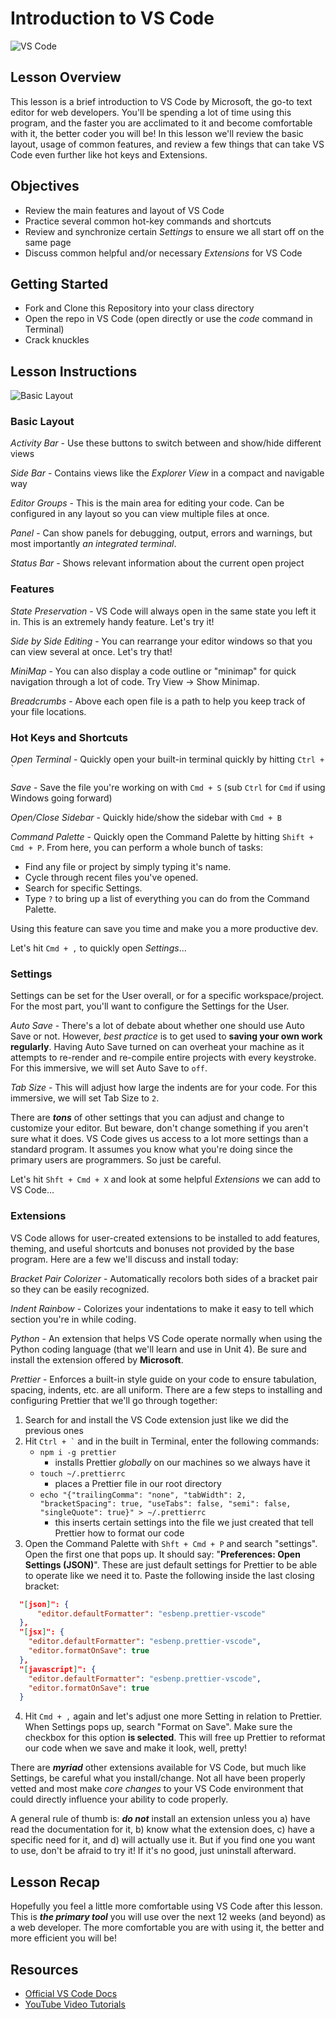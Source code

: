 # Introduction to VS Code


![VS Code](https://cdn-images-1.medium.com/max/1600/1*4pcAVkaZOTLrcUV9dio3oA.png)


## Lesson Overview
This lesson is a brief introduction to VS Code by Microsoft, the go-to text editor for web developers.  You'll be spending a lot of time using this program, and the faster you are acclimated to it and become comfortable with it, the better coder you will be!  In this lesson we'll review the basic layout, usage of common features, and review a few things that can take VS Code even further like hot keys and Extensions.

## Objectives
  - Review the main features and layout of VS Code
  - Practice several common hot-key commands and shortcuts
  - Review and synchronize certain *Settings* to ensure we all start off on the same page
  - Discuss common helpful and/or necessary *Extensions* for VS Code

## Getting Started
  - Fork and Clone this Repository into your class directory
  - Open the repo in VS Code (open directly or use the *code* command in Terminal)
  - Crack knuckles

## Lesson Instructions

![Basic Layout](https://code.visualstudio.com/assets/docs/getstarted/userinterface/hero.png)
### Basic Layout

*Activity Bar* - Use these buttons to switch between and show/hide different views

*Side Bar* - Contains views like the *Explorer View* in a compact and navigable way

*Editor Groups* - This is the main area for editing your code. Can be configured in any layout so you can view multiple files at once.

*Panel* - Can show panels for debugging, output, errors and warnings, but most importantly *an integrated terminal*.

*Status Bar* - Shows relevant information about the current open project

### Features

*State Preservation* - VS Code will always open in the same state you left it in.  This is an extremely handy feature. Let's try it!

*Side by Side Editing* - You can rearrange your editor windows so that you can view several at once. Let's try that!

*MiniMap* - You can also display a code outline or "minimap" for quick navigation through a lot of code. Try View -> Show Minimap.

*Breadcrumbs* - Above each open file is a path to help you keep track of your file locations.
  
### Hot Keys and Shortcuts

*Open Terminal* - Quickly open your built-in terminal quickly by hitting `` Ctrl + ` ``

*Save* - Save the file you're working on with ` Cmd + S ` (sub ` Ctrl ` for ` Cmd ` if using Windows going forward)

*Open/Close Sidebar* - Quickly hide/show the sidebar with ` Cmd + B `

*Command Palette* - Quickly open the Command Palette by hitting ` Shift + Cmd + P `. From here, you can perform a whole bunch of tasks:
- Find any file or project by simply typing it's name.
- Cycle through recent files you've opened.
- Search for specific Settings.
- Type ` ? ` to bring up a list of everything you can do from the Command Palette.

Using this feature can save you time and make you a more productive dev.

Let's hit ` Cmd + , ` to quickly open *Settings*...

### Settings
Settings can be set for the User overall, or for a specific workspace/project.  For the most part, you'll want to configure the Settings for the User.

*Auto Save* - There's a lot of debate about whether one should use Auto Save or not.  However, *best practice* is to get used to **saving your own work regularly**.  Having Auto Save turned on can overheat your machine as it attempts to re-render and re-compile entire projects with every keystroke.  For this immersive, we will set Auto Save to ` off `.

*Tab Size* - This will adjust how large the indents are for your code.  For this immersive, we will set Tab Size to ` 2 `.

There are ***tons*** of other settings that you can adjust and change to customize your editor. But beware, don't change something if you aren't sure what it does. VS Code gives us access to a lot more settings than a standard program. It assumes you know what you're doing since the primary users are programmers. So just be careful.

Let's hit ` Shft + Cmd + X ` and look at some helpful *Extensions* we can add to VS Code...
### Extensions

VS Code allows for user-created extensions to be installed to add features, theming, and useful shortcuts and bonuses not provided by the base program.  Here are a few we'll discuss and install today:

*Bracket Pair Colorizer* - Automatically recolors both sides of a bracket pair so they can be easily recognized.

*Indent Rainbow* - Colorizes your indentations to make it easy to tell which section you're in while coding.

*Python* - An extension that helps VS Code operate normally when using the Python coding language (that we'll learn and use in Unit 4). Be sure and install the extension offered by **Microsoft**.

*Prettier* - Enforces a built-in style guide on your code to ensure tabulation, spacing, indents, etc. are all uniform.  There are a few steps to installing and configuring Prettier that we'll go through together:
1. Search for and install the VS Code extension just like we did the previous ones
2. Hit `` Ctrl + ` `` and in the built in Terminal, enter the following commands:
   - ` npm i -g prettier `
     - installs Prettier *globally* on our machines so we always have it
   - ` touch ~/.prettierrc `
     - places a Prettier file in our root directory
   - ` echo "{"trailingComma": "none", "tabWidth": 2, "bracketSpacing": true, "useTabs": false, "semi": false, "singleQuote": true}" > ~/.prettierrc `
     - this inserts certain settings into the file we just created that tell Prettier how to format our code
3. Open the Command Palette with ` Shft + Cmd + P ` and search "settings".  Open the first one that pops up. It should say: "**Preferences: Open Settings (JSON)**". These are just default settings for Prettier to be able to operate like we need it to. Paste the following inside the last closing bracket:
```json
  "[json]": {
      "editor.defaultFormatter": "esbenp.prettier-vscode"
  },
  "[jsx]": {
    "editor.defaultFormatter": "esbenp.prettier-vscode",
    "editor.formatOnSave": true
  },
  "[javascript]": {
    "editor.defaultFormatter": "esbenp.prettier-vscode",
    "editor.formatOnSave": true
  }
```

4. Hit ` Cmd + , ` again and let's adjust one more Setting in relation to Prettier. When Settings pops up, search "Format on Save".  Make sure the checkbox for this option **is selected**.  This will free up Prettier to reformat our code when we save and make it look, well, pretty!

There are ***myriad*** other extensions available for VS Code, but much like Settings, be careful what you install/change. Not all have been properly vetted and most make *core changes* to your VS Code environment that could directly influence your ability to code properly.

A general rule of thumb is: ***do not*** install an extension unless you a) have read the documentation for it, b) know what the extension does, c) have a specific need for it, and d) will actually use it.  But if you find one you want to use, don't be afraid to try it! If it's no good, just uninstall afterward.

## Lesson Recap
  Hopefully you feel a little more comfortable using VS Code after this lesson.  This is ***the primary tool*** you will use over the next 12 weeks (and beyond) as a web developer.  The more comfortable you are with using it, the better and more efficient you will be!
  
## Resources
 - [Official VS Code Docs](https://code.visualstudio.com/docs)
 - [YouTube Video Tutorials](https://www.youtube.com/watch?v=4q1tD39Mk_A&list=PLLnpHn493BHHkdpK8E37x_d5cOZBr4GlL&ab_channel=LevelUpTuts)
